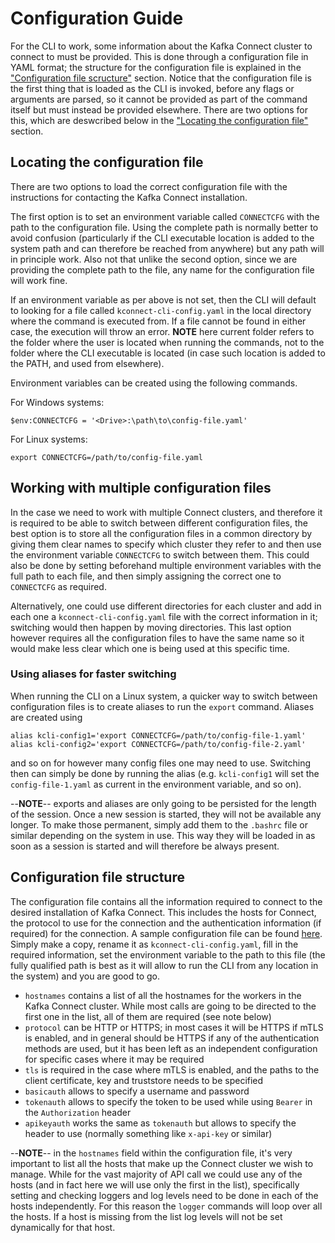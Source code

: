 # Configuration Guide

For the CLI to work, some information about the Kafka Connect cluster to connect to must be provided. This is done through a configuration file in YAML format; the structure for the configuration file is explained in the ["Configuration file scructure"](#configuration-file-structure) section. Notice that the configuration file is the first thing that is loaded as the CLI is invoked, before any flags or arguments are parsed, so it cannot be provided as part of the command itself but must instead be provided elsewhere. There are two options for this, which are deswcribed below in the ["Locating the configuration file"](#locating-the-configuration-file) section.

## Locating the configuration file

There are two options to load the correct configuration file with the instructions for contacting the Kafka Connect installation. 

The first option is to set an environment variable called `CONNECTCFG` with the path to the configuration file. Using the complete path is normally better to avoid confusion (particularly if the CLI executable location is added to the system path and can therefore be reached from anywhere) but any path will in principle work. Also not that unlike the second option, since we are providing the complete path to the file, any name for the configuration file will work fine.

If an environment variable as per above is not set, then the CLI will default to looking for a file called `kconnect-cli-config.yaml` in the local directory where the command is executed from. If a file cannot be found in either case, the execution will throw an error. **NOTE** here current folder refers to the folder where the user is located when running the commands, not to the folder where the CLI executable is located (in case such location is added to the PATH, and used from elsewhere).

Environment variables can be created using the following commands.

For Windows systems:
```(powershell)
$env:CONNECTCFG = '<Drive>:\path\to\config-file.yaml'
```

For Linux systems:
```(shell)
export CONNECTCFG=/path/to/config-file.yaml
```

## Working with multiple configuration files

In the case we need to work with multiple Connect clusters, and therefore it is required to be able to switch between different configuration files, the best option is to store all the configuration files in a common directory by giving them clear names to specify which cluster they refer to and then use the environment variable `CONNECTCFG` to switch between them. This could also be done by setting beforehand multiple environment variables with the full path to each file, and then simply assigning the correct one to `CONNECTCFG` as required.

Alternatively, one could use different directories for each cluster and add in each one a `kconnect-cli-config.yaml` file with the correct information in it; switching would then happen by moving directories. This last option however requires all the configuration files to have the same name so it would make less clear which one is being used at this specific time.

### Using aliases for faster switching

When running the CLI on a Linux system, a quicker way to switch between configuration files is to create aliases to run the `export` command. Aliases are created using
```(shell)
alias kcli-config1='export CONNECTCFG=/path/to/config-file-1.yaml'
alias kcli-config2='export CONNECTCFG=/path/to/config-file-2.yaml'
```
and so on for however many config files one may need to use. Switching then can simply be done by running the alias (e.g. `kcli-config1` will set the `config-file-1.yaml` as current in the environment variable, and so on). 

--**NOTE**-- exports and aliases are only going to be persisted for the length of the session. Once a new session is started, they will not be available any longer. To make those permanent, simply add them to the `.bashrc` file or similar depending on the system in use. This way they will be loaded in as soon as a session is started and will therefore be always present.

## Configuration file structure

The configuration file contains all the information required to connect to the desired installation of Kafka Connect. This includes the hosts for Connect, the protocol to use for the connection and the authentication information (if required) for the connection. A sample configuration file can be found [here](/samples/kconnect-cli-config.yaml.tmpl). Simply make a copy, rename it as `kconnect-cli-config.yaml`, fill in the required information, set the environment variable to the path to this file (the fully qualified path is best as it will allow to run the CLI from any location in the system) and you are good to go.

* `hostnames` contains a list of all the hostnames for the workers in the Kafka Connect cluster. While most calls are going to be directed to the first one in the list, all of them are required (see note below)
* `protocol` can be HTTP or HTTPS; in most cases it will be HTTPS if mTLS is enabled, and in general should be HTTPS if any of the authentication methods are used, but it has been left as an independent configuration for specific cases where it may be required
* `tls` is required in the case where mTLS is enabled, and the paths to the client certificate, key and truststore needs to be specified
* `basicauth` allows to specify a username and password
* `tokenauth` allows to specify the token to be used while using `Bearer` in the `Authorization` header
* `apikeyauth` works the same as `tokenauth` but allows to specify the header to use (normally something like `x-api-key` or similar)

--**NOTE**-- in the `hostnames` field within the configuration file, it's very important to list all the hosts that make up the Connect cluster we wish to manage. While for the vast majority of API call we could use any of the hosts (and in fact here we will use only the first in the list), specifically setting and checking loggers and log levels need to be done in each of the hosts independently. For this reason the `logger` commands will loop over all the hosts. If a host is missing from the list log levels will not be set dynamically for that host.
